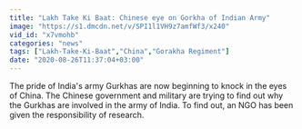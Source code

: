 ```yaml
---
title: "Lakh Take Ki Baat: Chinese eye on Gorkha of Indian Army"
image: "https://s1.dmcdn.net/v/SPI1l1VH9z7amfWf3/x240"
vid_id: "x7vmohb"
categories: "news"
tags: ["Lakh-Take-Ki-Baat","China","Gorakha Regiment"]
date: "2020-08-26T11:37:04+03:00"
---
```

The pride of India's army Gurkhas are now beginning to knock in the eyes of China. The Chinese government and military are trying to find out why the Gurkhas are involved in the army of India. To find out, an NGO has been given the responsibility of research.
